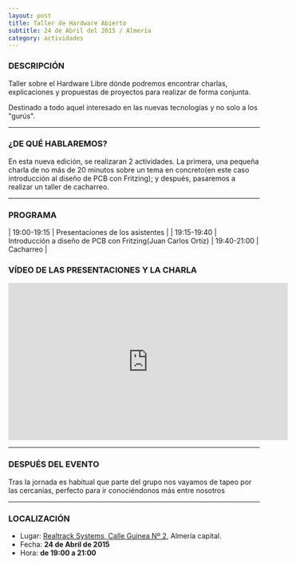```yaml
---
layout: post
title: Taller de Hardware Abierto
subtitle: 24 de Abril del 2015 / Almería
category: actividades
---
```


### DESCRIPCIÓN

Taller sobre el Hardware Libre dónde podremos encontrar charlas, explicaciones
y propuestas de proyectos para realizar de forma conjunta.

Destinado a todo aquel interesado en las nuevas tecnologías y no solo a los
"gurús".

---


### ¿DE QUÉ HABLAREMOS?

En esta nueva edición, se realizaran 2 actividades. La primera, una pequeña charla de no más de 20 minutos sobre un tema en concreto(en este caso introducción al diseño de PCB con Fritzing); y después, pasaremos a realizar un taller de cacharreo.

---

### PROGRAMA

| 19:00-19:15   | Presentaciones de los asistentes  |
| 19:15-19:40	| Introducción a diseño de PCB con Fritzing(Juan Carlos Ortiz)
| 19:40-21:00 	| Cacharreo |


### VÍDEO DE LAS PRESENTACIONES Y LA CHARLA

<iframe width="560" height="315" src="https://www.youtube.com/embed/BUBlTKuNTwI?rel=0" frameborder="0" allowfullscreen></iframe>

---

### DESPUÉS DEL EVENTO

Tras la jornada es habitual que parte del grupo nos vayamos de tapeo por las cercanías, perfecto para ir conociéndonos más entre nosotros

---

### LOCALIZACIÓN

* Lugar: [Realtrack Systems, Calle Guinea Nº 2][1], Almería capital.
* Fecha: **24 de Abril de 2015**
* Hora: **de 19:00 a 21:00**


[1]: http://bit.ly/RealTrackSystems
